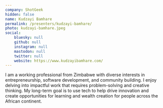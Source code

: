```yaml
---
company: ShotGeek
hidden: false
name: Kudzayi Bamhare
permalink: /presenters/kudzayi-bamhare/
photo: kudzayi-bamhare.jpeg
social:
    bluesky: null
    github: null
    instagram: null
    mastodon: null
    twitter: null
    website: https://www.kudzayibamhare.com/
---
```


I am a working professional from Zimbabwe with diverse interests in entrepreneurship, software development, and community building. I enjoy delving into impactful work that requires problem-solving and creative thinking. My long-term goal is to use tech to help drive innovation and create opportunities for learning and wealth creation for people across the African continent.
